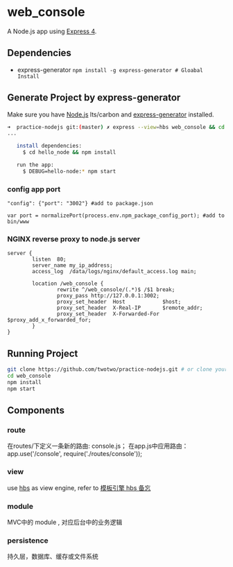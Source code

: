 # web_console

A Node.js app using [Express 4](http://expressjs.com/).

## Dependencies

 * express-generator `npm install -g express-generator # Gloabal Install`


## Generate Project by express-generator

Make sure you have [Node.js](http://nodejs.org/) lts/carbon and [express-generator](http://wiki.li3huo.com/Node.js#express-generator) installed.

```bash
➜  practice-nodejs git:(master) ✗ express --view=hbs web_console && cd web_console
...

   install dependencies:
     $ cd hello_node && npm install

   run the app:
     $ DEBUG=hello-node:* npm start

```

### config app port

    "config": {"port": "3002"} #add to package.json

    var port = normalizePort(process.env.npm_package_config_port); #add to bin/www


### NGINX reverse proxy to node.js server

```nginx
server {
        listen  80;
        server_name my_ip_address;
        access_log  /data/logs/nginx/default_access.log main;

        location /web_console {
                rewrite ^/web_console/(.*)$ /$1 break;
                proxy_pass http://127.0.0.1:3002;
                proxy_set_header  Host            $host;
                proxy_set_header  X-Real-IP       $remote_addr;
                proxy_set_header  X-Forwarded-For  $proxy_add_x_forwarded_for;
        }
}
```

## Running Project


```bash
git clone https://github.com/twotwo/practice-nodejs.git # or clone your own fork
cd web_console
npm install
npm start
```

## Components

### route
在routes/下定义一条新的路由: console.js；
在app.js中应用路由：app.use('/console', require('./routes/console'));

### view
use [hbs](https://github.com/pillarjs/hbs) as view engine, refer to [模板引擎 hbs 备忘](http://www.cnblogs.com/chyingp/p/hbs-getting-started.html)

### module
MVC中的 module , 对应后台中的业务逻辑

### persistence
持久层，数据库、缓存或文件系统


